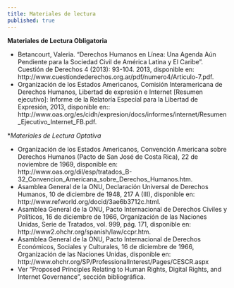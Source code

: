 ```yaml
---
title: Materiales de lectura
published: true
---
```


**Materiales de Lectura Obligatoria**
<ul><li> Betancourt, Valeria. “Derechos Humanos en Línea: Una Agenda Aún Pendiente para la Sociedad Civil de América Latina y El Caribe”. Cuestión de Derechos 4 (2013): 93-104. 2013, disponible en:  http://www.cuestiondederechos.org.ar/pdf/numero4/Articulo-7.pdf. 
<li> Organización de los Estados Americanos, Comisión Interamericana de Derechos Humanos, Libertad de expresión e Internet [Resumen ejecutivo]: Informe de la Relatoría Especial para la Libertad de Expresión, 2013, disponible en:: http://www.oas.org/es/cidh/expresion/docs/informes/internet/Resumen_Ejecutivo_Internet_FB.pdf. 
</ul> 

**Materiales de Lectura Optativa*
<ul> <li> Organización de los Estados Americanos, Convención Americana sobre Derechos Humanos (Pacto de San José de Costa Rica), 22 de noviembre de 1969, disponible en: http://www.oas.org/dil/esp/tratados_B-32_Convencion_Americana_sobre_Derechos_Humanos.htm. 
<li> Asamblea General de la ONU, Declaración Universal de Derechos Humanos, 10 de diciembre de 1948, 217 A (III), disponible en:  http://www.refworld.org/docid/3ae6b3712c.html.
<li> Asamblea General de la ONU, Pacto Internacional de Derechos Civiles y Políticos, 16 de diciembre de 1966, Organización de las Naciones Unidas, Serie de Tratados, vol. 999, pág. 171, disponible en: http://www2.ohchr.org/spanish/law/ccpr.htm.
<li> Asamblea General de la ONU, Pacto Internacional de Derechos Económicos, Sociales y Culturales, 16 de diciembre de 1966, Organización de las Naciones Unidas, disponible en: http://www.ohchr.org/SP/ProfessionalInterest/Pages/CESCR.aspx 
<li> Ver “Proposed Principles Relating to Human Rights, Digital Rights, and Internet Governance”, sección bibliográfica.
</ul>



